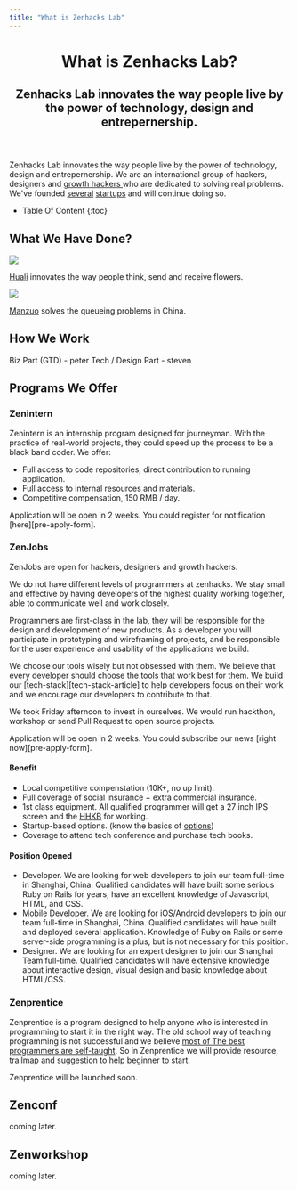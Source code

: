 ```yaml
---
title: "What is Zenhacks Lab"
---
```


<header class="page-header">
  <h1 class="page-title">What is Zenhacks Lab?</h1>
  <h2 class="page-description">Zenhacks Lab innovates the way people live by the power of technology, design and entrepernership. </h2>
</header><!-- end .page-header -->

  Zenhacks Lab innovates the way people live by the power of technology, design and entrepernership. We are an international group of hackers, designers and [growth hackers ](http://techcrunch.com/2012/09/02/defining-a-growth-hacker-three-common-characteristics/) who are dedicated to solving real problems. We've founded [several](http://manzuoapp.com) [startups](http://hua.li) and will continue doing so.

* Table Of Content
{:toc}

## What We Have Done?

<div class='one-half'>
<a href='http://hua.li'>
  <img src='/img/logo-huali.png'/>
</a>
<p>
  <a href='http://hua.li'>Huali</a> innovates the way people think, send and receive flowers. 
</p>
</div>

<div class='one-half last'>
<a href='http://manzuoapp.com'>
  <img src='/img/logo-manzuo.png'/>
</a>
<p>
  <a href='http://manzuoapp.com'>Manzuo</a> solves the queueing problems in China.
</p>
</div>

## How We Work
Biz Part (GTD) - peter
Tech / Design Part - steven

## Programs We Offer

### Zenintern
  Zenintern is an internship program designed for journeyman. With the practice of real-world projects, they could speed up the process to be a black band coder. We offer:
  
  - Full access to code repositories, direct contribution to running application.
  - Full access to internal resources and materials.
  - Competitive compensation, 150 RMB / day.

  Application will be open in 2 weeks. You could register for notification [here][pre-apply-form].

### ZenJobs
  ZenJobs are open for hackers, designers and growth hackers.

  We do not have different levels of programmers at zenhacks. We stay small and effective by having developers of the highest quality working together, able to communicate well and work closely.

  Programmers are first-class in the lab, they will be responsible for the design and development of new products. As a developer you will participate in prototyping and wireframing of projects, and be responsible for the user experience and usability of the applications we build.

  We choose our tools wisely but not obsessed with them. We believe that every developer should choose the tools that work best for them.  We build our [tech-stack][tech-stack-article] to help developers focus on their work and we encourage our developers to contribute to that.

  We took Friday afternoon to invest in ourselves. We would run hackthon, workshop or send Pull Request to open source projects.

  Application will be open in 2 weeks. You could subscribe our news [right now][pre-apply-form].

#### Benefit

  - Local competitive compenstation (10K+, no up limit).
  - Full coverage of social insurance + extra commercial insurance.
  - 1st class equipment. All qualified programmer will get a 27 inch IPS screen and the [HHKB](http://www.elitekeyboards.com/products.php?pid=pdkb400w) for working.
  - Startup-based options. (know the basics of [options](http://www.zhihu.com/question/19678660))
  - Coverage to attend tech conference and purchase tech books.
  
#### Position Opened
  - Developer. We are looking for web developers to join our team full-time in Shanghai, China. Qualified candidates will have built some serious Ruby on Rails for years, have an excellent knowledge of Javascript, HTML, and CSS.
  - Mobile Developer. We are looking for iOS/Android developers to join our team full-time in Shanghai, China. Qualified candidates will have built and deployed several application. Knowledge of Ruby on Rails or some server-side programming is a plus, but is not necessary for this position.
  - Designer. We are looking for an expert designer to join our Shanghai Team full-time. Qualified candidates will have extensive knowledge about interactive design, visual design and basic knowledge about HTML/CSS.
  
### Zenprentice
  Zenprentice is a program designed to help anyone who is interested in programming to start it in the right way. The old school way of teaching programming is not successful and we believe [most of The best programmers are self-taught](http://www.timesunion.com/technology/businessinsider/article/Square-CEO-Jack-Dorsey-Most-Of-The-Best-4321871.php). So in Zenprentice we will provide resource, trailmap and suggestion to help beginner to start.

  Zenprentice will be launched soon.

## Zenconf
  coming later.

## Zenworkshop
  coming later.

